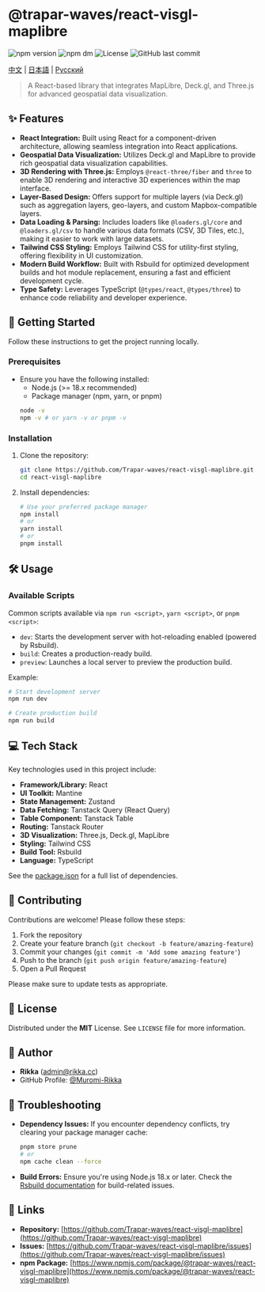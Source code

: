 # @trapar-waves/react-visgl-maplibre

![npm version](https://img.shields.io/npm/v/@trapar-waves/react-visgl-maplibre)
![npm dm](https://img.shields.io/npm/dm/@trapar-waves/react-visgl-maplibre)
![License](https://img.shields.io/badge/license-MIT-green)
![GitHub last commit](https://img.shields.io/github/last-commit/Trapar-waves/react-visgl-maplibre)

[中文](readme/README-CN.md) | [日本語](readme/README-JP.md) | [Русский](readme/README-RU.md)

> A React-based library that integrates MapLibre, Deck.gl, and Three.js for advanced geospatial data visualization.

## ✨ Features

* **React Integration:** Built using React for a component-driven architecture, allowing seamless integration into React applications.
* **Geospatial Data Visualization:** Utilizes Deck.gl and MapLibre to provide rich geospatial data visualization capabilities.
* **3D Rendering with Three.js:** Employs `@react-three/fiber` and `three` to enable 3D rendering and interactive 3D experiences within the map interface.
* **Layer-Based Design:** Offers support for multiple layers (via Deck.gl) such as aggregation layers, geo-layers, and custom Mapbox-compatible layers.
* **Data Loading & Parsing:** Includes loaders like `@loaders.gl/core` and `@loaders.gl/csv` to handle various data formats (CSV, 3D Tiles, etc.), making it easier to work with large datasets.
* **Tailwind CSS Styling:** Employs Tailwind CSS for utility-first styling, offering flexibility in UI customization.
* **Modern Build Workflow:** Built with Rsbuild for optimized development builds and hot module replacement, ensuring a fast and efficient development cycle.
* **Type Safety:** Leverages TypeScript (`@types/react`, `@types/three`) to enhance code reliability and developer experience.

## 🚀 Getting Started

Follow these instructions to get the project running locally.

### Prerequisites

* Ensure you have the following installed:
    * Node.js (>= 18.x recommended)
    * Package manager (npm, yarn, or pnpm)
    ```bash
    node -v
    npm -v # or yarn -v or pnpm -v
    ```

### Installation

1. Clone the repository:
    ```bash
    git clone https://github.com/Trapar-waves/react-visgl-maplibre.git
    cd react-visgl-maplibre
    ```
2. Install dependencies:
    ```bash
    # Use your preferred package manager
    npm install
    # or
    yarn install
    # or
    pnpm install
    ```

## 🛠️ Usage

### Available Scripts

Common scripts available via `npm run <script>`, `yarn <script>`, or `pnpm <script>`:

* `dev`: Starts the development server with hot-reloading enabled (powered by Rsbuild).
* `build`: Creates a production-ready build.
* `preview`: Launches a local server to preview the production build.

Example:
```bash
# Start development server
npm run dev

# Create production build
npm run build
```

## 💻 Tech Stack

Key technologies used in this project include:

* **Framework/Library:** React
* **UI Toolkit:** Mantine
* **State Management:** Zustand
* **Data Fetching:** Tanstack Query (React Query)
* **Table Component:** Tanstack Table
* **Routing:** Tanstack Router
* **3D Visualization:** Three.js, Deck.gl, MapLibre
* **Styling:** Tailwind CSS
* **Build Tool:** Rsbuild
* **Language:** TypeScript

See the [package.json](package.json) for a full list of dependencies.

## 🤝 Contributing

Contributions are welcome! Please follow these steps:

1. Fork the repository
2. Create your feature branch (`git checkout -b feature/amazing-feature`)
3. Commit your changes (`git commit -m 'Add some amazing feature'`)
4. Push to the branch (`git push origin feature/amazing-feature`)
5. Open a Pull Request

Please make sure to update tests as appropriate.

## 📄 License

Distributed under the **MIT** License. See `LICENSE` file for more information.

## 👤 Author

* **Rikka** ([admin@rikka.cc](mailto:admin@rikka.cc))
* GitHub Profile: [@Muromi-Rikka](https://github.com/Muromi-Rikka)

## 🚧 Troubleshooting

* **Dependency Issues:** If you encounter dependency conflicts, try clearing your package manager cache:
  ```bash
  pnpm store prune
  # or
  npm cache clean --force
  ```

* **Build Errors:** Ensure you're using Node.js 18.x or later. Check the [Rsbuild documentation](https://rsbuild.dev/) for build-related issues.

## 🔗 Links

* **Repository:** [https://github.com/Trapar-waves/react-visgl-maplibre](https://github.com/Trapar-waves/react-visgl-maplibre)
* **Issues:** [https://github.com/Trapar-waves/react-visgl-maplibre/issues](https://github.com/Trapar-waves/react-visgl-maplibre/issues)
* **npm Package:** [https://www.npmjs.com/package/@trapar-waves/react-visgl-maplibre](https://www.npmjs.com/package/@trapar-waves/react-visgl-maplibre)
